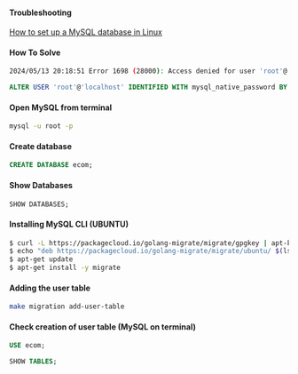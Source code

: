 #### Troubleshooting

[How to set up a MySQL database in Linux ](https://www.techtarget.com/searchdatacenter/tip/How-to-set-up-a-MySQL-database-in-Linux)

#### How To Solve

```bash
2024/05/13 20:18:51 Error 1698 (28000): Access denied for user 'root'@'localhost'
```

```sql
ALTER USER 'root'@'localhost' IDENTIFIED WITH mysql_native_password BY 'root';
```

#### Open MySQL from terminal

```bash
mysql -u root -p
```

#### Create database

```sql
CREATE DATABASE ecom;
```

#### Show Databases

```sql
SHOW DATABASES;
```

#### Installing MySQL CLI (UBUNTU)

```bash
$ curl -L https://packagecloud.io/golang-migrate/migrate/gpgkey | apt-key add -
$ echo "deb https://packagecloud.io/golang-migrate/migrate/ubuntu/ $(lsb_release -sc) main" > /etc/apt/sources.list.d/migrate.list
$ apt-get update
$ apt-get install -y migrate
```

#### Adding the user table

```bash
make migration add-user-table
```

#### Check creation of user table (MySQL on terminal)

```sql
USE ecom;

SHOW TABLES;
```
